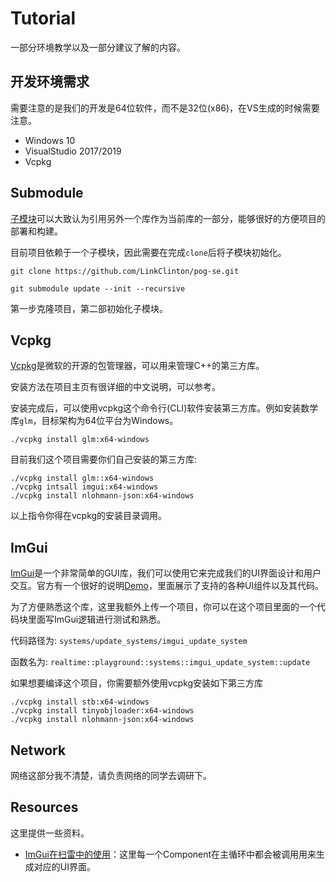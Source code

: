 # Tutorial

一部分环境教学以及一部分建议了解的内容。

## 开发环境需求

需要注意的是我们的开发是64位软件，而不是32位(x86)，在VS生成的时候需要注意。

- Windows 10
- VisualStudio 2017/2019
- Vcpkg

## Submodule

[子模块](https://git-scm.com/book/zh/v2/Git-%E5%B7%A5%E5%85%B7-%E5%AD%90%E6%A8%A1%E5%9D%97)可以大致认为引用另外一个库作为当前库的一部分，能够很好的方便项目的部署和构建。

目前项目依赖于一个子模块，因此需要在完成`clone`后将子模块初始化。

```
git clone https://github.com/LinkClinton/pog-se.git

git submodule update --init --recursive
```

第一步克隆项目，第二部初始化子模块。

## Vcpkg

[Vcpkg](https://github.com/microsoft/vcpkg)是微软的开源的包管理器，可以用来管理C++的第三方库。

安装方法在项目主页有很详细的中文说明，可以参考。

安装完成后，可以使用vcpkg这个命令行(CLI)软件安装第三方库。例如安装数学库`glm`，目标架构为64位平台为Windows。

```
./vcpkg install glm:x64-windows
```

目前我们这个项目需要你们自己安装的第三方库:

```
./vcpkg install glm::x64-windows
./vcpkg intsall imgui:x64-windows
./vcpkg install nlohmann-json:x64-windows
```

以上指令你得在vcpkg的安装目录调用。

## ImGui

[ImGui](https://github.com/ocornut/imgui)是一个非常简单的GUI库，我们可以使用它来完成我们的UI界面设计和用户交互。官方有一个很好的说明[Demo](https://github.com/ocornut/imgui/blob/master/imgui_demo.cpp)，里面展示了支持的各种UI组件以及其代码。

为了方便熟悉这个库，这里我额外上传一个项目，你可以在这个项目里面的一个代码块里面写ImGui逻辑进行测试和熟悉。

代码路径为: `systems/update_systems/imgui_update_system`

函数名为: `realtime::playground::systems::imgui_update_system::update`

如果想要编译这个项目，你需要额外使用vcpkg安装如下第三方库

```
./vcpkg install stb:x64-windows
./vcpkg install tinyobjloader:x64-windows
./vcpkg install nlohmann-json:x64-windows
```

## Network

网络这部分我不清楚，请负责网络的同学去调研下。

## Resources

这里提供一些资料。

- [ImGui在扫雷中的使用](https://github.com/LinkClinton/MinesweeperVersus/tree/master/Runtime/Manager/UI/Component)：这里每一个Component在主循环中都会被调用用来生成对应的UI界面。

